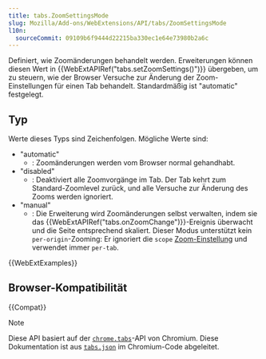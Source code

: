 ```yaml
---
title: tabs.ZoomSettingsMode
slug: Mozilla/Add-ons/WebExtensions/API/tabs/ZoomSettingsMode
l10n:
  sourceCommit: 09109b6f9444d22215ba330ec1e64e73980b2a6c
---
```


Definiert, wie Zoomänderungen behandelt werden. Erweiterungen können diesen Wert in {{WebExtAPIRef("tabs.setZoomSettings()")}} übergeben, um zu steuern, wie der Browser Versuche zur Änderung der Zoom-Einstellungen für einen Tab behandelt. Standardmäßig ist "automatic" festgelegt.

## Typ

Werte dieses Typs sind Zeichenfolgen. Mögliche Werte sind:

- "automatic"
  - : Zoomänderungen werden vom Browser normal gehandhabt.
- "disabled"
  - : Deaktiviert alle Zoomvorgänge im Tab. Der Tab kehrt zum Standard-Zoomlevel zurück, und alle Versuche zur Änderung des Zooms werden ignoriert.
- "manual"
  - : Die Erweiterung wird Zoomänderungen selbst verwalten, indem sie das {{WebExtAPIRef("tabs.onZoomChange")}}-Ereignis überwacht und die Seite entsprechend skaliert. Dieser Modus unterstützt kein `per-origin`-Zooming: Er ignoriert die `scope` [Zoom-Einstellung](/de/docs/Mozilla/Add-ons/WebExtensions/API/tabs/ZoomSettings) und verwendet immer `per-tab`.

{{WebExtExamples}}

## Browser-Kompatibilität

{{Compat}}

> [!NOTE]
> Diese API basiert auf der [`chrome.tabs`](https://developer.chrome.com/docs/extensions/reference/api/tabs#type-ZoomSettingsMode)-API von Chromium. Diese Dokumentation ist aus [`tabs.json`](https://chromium.googlesource.com/chromium/src/+/master/chrome/common/extensions/api/tabs.json) im Chromium-Code abgeleitet.

